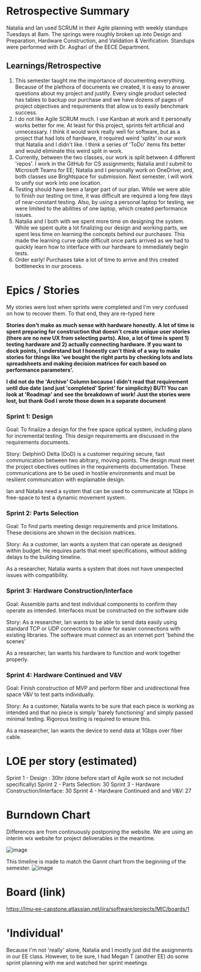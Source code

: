 # Retrospective Summary
  Natalia and Ian used SCRUM in their Agile planning with weekly standups Tuesdays at 8am. The springs were roughly broken up into Design and Preparation, Hardware Construction, and Validation & Verification. Standups were performed with Dr. Asghari of the EECE Department.  
  
## Learnings/Retrospective
1. This semester taught me the importance of documenting everything. Because of the plethora of documents we created, it is easy to answer questions about my project and justify. Every single product selected has tables to  backup our purchase and we have dozens of pages of project objectives and requirements that allow us to easily benchmark success.
2. I do not like Agile SCRUM much. I use Kanban at work and it personally works better for me. At least for this project, sprints felt artificial and unnecessary. I think it would work really well for software, but as a project that had lots of hardware, it required weird 'splits' in our work that Natalia and I didn't like. I think a series of 'ToDo' items fits better and would eliminate this weird split in work.
3. Currently, between the two classes, our work is split between 4 different 'repos'. I work in the GitHub for CS assignments; Natalia and I submit to Microsoft Teams for EE; Natalia and I personally work on OneDrive; and, both classes use Brightspace for submission. Next semester, I will work to unify our work into one location.
4. Testing should have been a larger part of our plan. While we were able to finish our testing on time, it was difficult are required a long few days of near-constant testing. Also, by using a personal laptop for testing, we were limited to the abilities of one laptop, which created performance issues.
5. Natalia and I both with we spent more time on designing the system. While we spent quite a lot finalizing our design and working parts, we spent less time on learning the concepts behind our purchases. This made the learning curve quite difficult once parts arrived as we had to quickly learn how to interface with our hardware to immediately begin tests.
6. Order early! Purchases take a lot of time to arrive and this created bottlenecks in our process.

# Epics / Stories

My stories were lost when sprints were completed and I'm very confused on how to recover them. To that end, they are re-typed here

**Stories don't make as much sense with hardware honestly. A lot of time is spent preparing for construction that doesn't create unique user stories (there are no new UX from selecting parts). Also, a lot of time is spent 1) testing hardware and 2) actually connecting hardware. If you want to dock points, I understand but I honestly can't think of a way to make stories for things like 'we bought the right parts by checking lots and lots spreadsheets and making decision matrices for each based on performance parameters'.**

**I did not do the 'Archive' Column because I didn't read that requirement until due date (and just 'completed' Sprint' for simplicity) BUT! You can look at 'Roadmap' and see the breakdown of work! Just the stories were lost, but thank God I wrote those down in a separate document**

### Sprint 1: Design 

  Goal: To finalize a design for the free space optical system, including plans for incremental testing. This design requirements are discussed in the requirements documents.
  
  Story: DelphinO Delta (DoD) is a customer requiring secure, fast communication between two abitrary, moving points. The design must meet the project obectives outlines in the requirements documentation. These communications are to be used in hostile environments and must be resilient communcation with explainable design.
  
  Ian and Natalia need a system that can be used to communicate at 1Gbps in free-space to test a dynamic movement system.

### Sprint 2: Parts Selection

  Goal: To find parts meeting design requirements and price limitations. These decisions are shown in the decision matrices.
  
  Story: As a customer, Ian wants a system that can operate as designed within budget. He requires parts that meet specifications, without adding delays to the building timeline.
  
  As a researcher, Natalia wants a system that does not have unexpected issues with compatibility.

### Sprint 3: Hardware Construction/Interface

  Goal: Assemble parts and test individual components to confirm they operate as intended. Interfaces must be constructed on the software side
  
  Story: As a researcher, Ian wants to be able to send data easily using standard TCP or UDP connections to allow for easier connections with existing libraries. The software must connect as an internet port 'behind the scenes'
  
  As a researcher, Ian wants his hardware to function and work together properly.

### Sprint 4: Hardware Continued and V&V

  Goal: Finish construction of MVP and perform fiber and unidirectional free space V&V to test parts individually.
  
  Story: As a customer, Natalia wants to be sure that each piece is working as intended and that no piece is simply 'barely functioning' and simply passed minimal testing. Rigorous testing is required to ensure this.
  
  As a reasearcher, Ian wants the device to send data at 1Gbps over fiber cable.

# LOE per story (estimated)

Sprint 1 - Design : 30hr (done before start of Agile work so not included specifically)
Sprint 2 - Parts Selection: 30
Sprint 3 - Hardware Construction/Interface: 30
Sprint 4 - Hardware Continued and and V&V: 27

# Burndown Chart

Differences are from continuously postponing the website. We are using an interim wix website for project deliverables in the meantime.

![image](https://user-images.githubusercontent.com/40191185/142334855-e64a6584-80b5-4247-8d00-97b36abb2d72.png)

This timeline is made to match the Gannt chart from the beginning of the semester.
![image](https://user-images.githubusercontent.com/40191185/142336489-955ff14b-749e-448f-b142-80aa064e1cbf.png)

# Board (link)
https://lmu-ee-capstone.atlassian.net/jira/software/projects/MIC/boards/1

# 'Individual'
Because I'm not 'really' alone, Natalia and I mostly just did the assignments in our EE class. However, to be sure, I had Megan T (another EE) do some sprint planning with me and watched her sprint meetings
